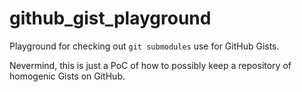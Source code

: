 # github_gist_playground
Playground for checking out `git submodules` use for GitHub Gists.

Nevermind, this is just a PoC of how to possibly keep a repository of homogenic Gists on GitHub.
